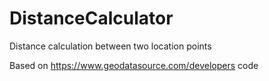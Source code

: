 # DistanceCalculator
Distance calculation between two location points

Based on https://www.geodatasource.com/developers code
